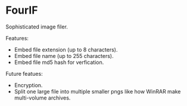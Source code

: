 FourIF
======

Sophisticated image filer.

Features:

- Embed file extension (up to 8 characters).
- Embed file name (up to 255 characters).
- Embed file md5 hash for verfication.

Future featues:
- Encryption.
- Split one large file into multiple smaller pngs like how WinRAR make multi-volume archives.
